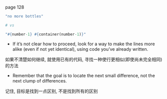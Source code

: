 page 128

```ruby
"no more bottles"

# vs

"#{number-1} #{container(number-1)}"
```

+ If it’s not clear how to proceed, look for a way to make the lines more alike (even if not yet identical), using code you’ve already written.

如果不清楚如何继续, 就使用已有的代码, 寻找一种使行更相似(即使尚未完全相同)的方法

+ Remember that the goal is to locate the next small difference, not the next clump of differences.

记住, 目标是找到一点区别, 不是找到所有的区别

